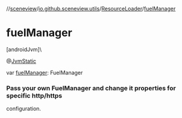 //[sceneview](../../../index.md)/[io.github.sceneview.utils](../index.md)/[ResourceLoader](index.md)/[fuelManager](fuel-manager.md)

# fuelManager

[androidJvm]\

@[JvmStatic](https://kotlinlang.org/api/latest/jvm/stdlib/kotlin.jvm/-jvm-static/index.html)

var [fuelManager](fuel-manager.md): FuelManager

###  Pass your own FuelManager and change it properties for specific http/https

configuration.

